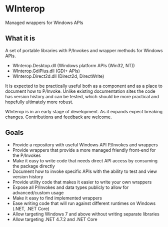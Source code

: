 # WInterop

Managed wrappers for Windows APIs

## What it is

A set of portable libraries with P/Invokes and wrapper methods for Windows APIs.

 - WInterop.Desktop.dll (Windows platform APIs (Win32, NT))
 - WInterop.GdiPlus.dll (GDI+ APIs)
 - WInterop.Direct2d.dll (Direct2d, DirectWrite)

It is expected to be practically useful both as a component and as a place to document how to P/Invoke. Unlike existing documentation sites the code has
version history and can be tested, which should be more practical and hopefully ultimately more robust.

WInterop is in an early stage of development. As it expands expect breaking changes. Contributions and feedback are welcome.

## Goals

- Provide a repository with useful Windows API P/Invokes and wrappers
- Provide wrappers that provide a more managed friendly front-end for the P/Invokes
- Make it easy to write code that needs direct API access by consuming the package directly
- Document how to invoke specific APIs with the ability to test and view version history
- Provide utility code that makes it easier to write your own wrappers
- Expose all P/Invokes and data types publicly to allow for advanced/custom usage
- Make it easy to find implemented wrappers
- Ease writing code that will run against different runtimes on Windows (.NET, .NET Core)
- Allow targeting Windows 7 and above without writing separate libraries
- Allow targeting .NET 4.7.2 and .NET Core


